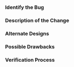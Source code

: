 <!--
  Have you read our Code of Conduct?
  By filing an issue or pull request, you are expected to comply with it, including treating everyone with respect:
  https://github.com/FreeProving/guidelines/blob/master/CODE_OF_CONDUCT.md
-->

### Identify the Bug

<!--

Link to the issue describing the bug that you're fixing.

If there is not yet an issue for your bug, please open a new issue and then link to that issue in your pull request.

Give any additional information that is not covered by the linked issue but might be important for the reviewer (e.g. the reason for the bug).

-->

### Description of the Change

<!--

Give a short summary of the changes you made to fix the bug.
Keep in mind that the maintainer reviewing this PR may not be familiar with or have worked with the code here recently, so please walk us through the concepts.

-->

### Alternate Designs

<!-- Explain what other alternates were considered and why the proposed version was selected -->

### Possible Drawbacks

<!-- What are the possible side-effects or negative impacts of the code change? -->

### Verification Process

<!--

What process did you follow to verify that the change has fixed the bug and has not introduced any regressions?
Describe the actions you performed (including input you checked, tests you created, commands you ran, etc.), and describe the results you observed.

-->
